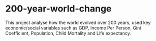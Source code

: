 # 200-year-world-change
This project analyse how the world evolved over 200 years, used key economic/social variables such as GDP, Income Per Person, Gini Coefficient, Population, Child Mortality and Life expectancy.
